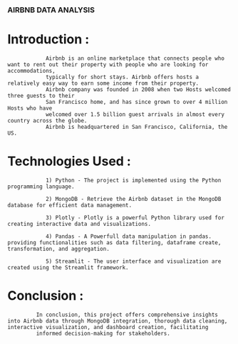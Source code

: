 ### AIRBNB DATA ANALYSIS

# Introduction :

                Airbnb is an online marketplace that connects people who want to rent out their property with people who are looking for accommodations, 
                typically for short stays. Airbnb offers hosts a relatively easy way to earn some income from their property. 
                Airbnb company was founded in 2008 when two Hosts welcomed three guests to their
                San Francisco home, and has since grown to over 4 million Hosts who have
                welcomed over 1.5 billion guest arrivals in almost every country across the globe.
                Airbnb is headquartered in San Francisco, California, the US.

# Technologies Used :

                1) Python - The project is implemented using the Python programming language.
                
                2) MongoDB - Retrieve the Airbnb dataset in the MongoDB database for efficient data management.
                
                3) Plotly - Plotly is a powerful Python library used for creating interactive data and visualizations.
                
                4) Pandas - A Powerfull data manipulation in pandas. providing functionalities such as data filtering, dataframe create, transformation, and aggregation.
                
                5) Streamlit - The user interface and visualization are created using the Streamlit framework.

# Conclusion :

             In conclusion, this project offers comprehensive insights into Airbnb data through MongoDB integration, thorough data cleaning, interactive visualization, and dashboard creation, facilitating 
             informed decision-making for stakeholders.
             
    


                

                
